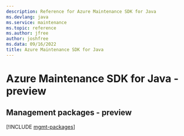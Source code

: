 ```yaml
---
description: Reference for Azure Maintenance SDK for Java
ms.devlang: java
ms.service: maintenance
ms.topic: reference
ms.author: jfree
author: joshfree
ms.data: 09/16/2022
title: Azure Maintenance SDK for Java
---
```

# Azure Maintenance SDK for Java - preview

## Management packages - preview
[!INCLUDE [mgmt-packages](maintenance-mgmt-index.md)]
